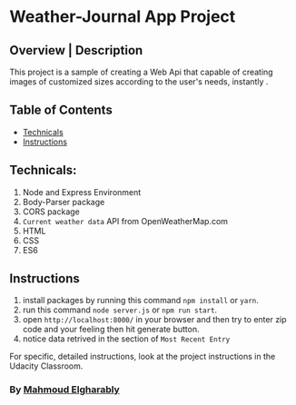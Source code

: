 # Weather-Journal App Project

## Overview | Description

This project is a sample of creating a Web Api that capable of creating  images of customized sizes according to the user's needs, instantly .

## Table of Contents

- [Technicals](#technicals)
- [Instructions](#instructions)


## Technicals:

1. Node and Express Environment
2. Body-Parser package
3. CORS package
4. `Current weather data` API from OpenWeatherMap.com
5. HTML
6. CSS
7. ES6

## Instructions

1. install packages by running this command `npm install` or `yarn`.
2. run this command `node server.js` or `npm run start`.
3. open `http://localhost:8000/` in your browser and then try to enter zip code and your feeling then hit generate button.
4. notice data retrived in the section of `Most Recent Entry`

For specific, detailed instructions, look at the project instructions in the Udacity Classroom.

### By [Mahmoud Elgharably](https://twitter.com/Mahmoud62651196)
